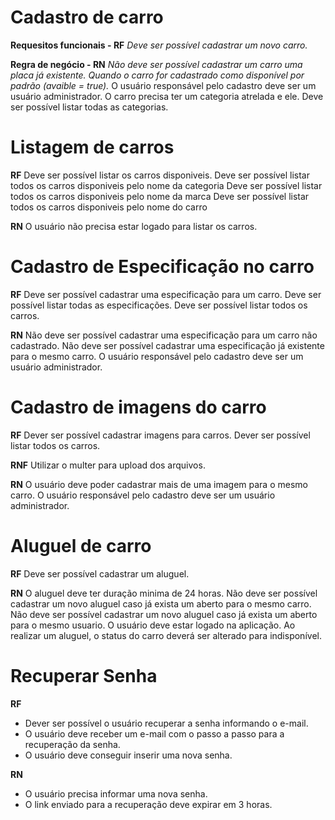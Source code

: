 # Cadastro de carro

**Requesitos funcionais - RF**
*Deve ser possível cadastrar um novo carro.*



**Regra de negócio - RN**
*Não deve ser possível cadastrar um carro uma placa já existente.*
*Quando o carro for cadastrado como disponível por padrão (avaible = true).*
O usuário responsável pelo cadastro deve ser um usuário administrador.
O carro precisa ter um categoria atrelada e ele.
Deve ser possível listar todas as categorias.

# Listagem de carros

**RF**
Deve ser possível listar os carros disponiveis.
Deve ser possível listar todos os carros disponiveis pelo nome da categoria
Deve ser possível listar todos os carros disponiveis pelo nome da marca
Deve ser possível listar todos os carros disponiveis pelo nome do carro

**RN**
O usuário não precisa estar logado para listar os carros.

# Cadastro de Especificação no carro

**RF**
Deve ser possível cadastrar uma especificação para um carro.
Deve ser possível listar todas as especificações.
Deve ser possível listar todos os carros.

**RN**
Não deve ser possível cadastrar uma especificação para um carro não cadastrado.
Não deve ser possível cadastrar uma especificação já existente para o mesmo carro.
O usuário responsável pelo cadastro deve ser um usuário administrador.

# Cadastro de imagens do carro

**RF**
Dever ser possível cadastrar imagens para carros.
Dever ser possível listar todos os carros.

**RNF**
Utilizar o multer para upload dos arquivos.

**RN**
O usuário deve poder cadastrar mais de uma imagem para o mesmo carro.
O usuário responsável pelo cadastro deve ser um usuário administrador.

# Aluguel de carro

**RF**
Deve ser possível cadastrar um aluguel.

**RN**
O aluguel deve ter duração minima de 24 horas.
Não deve ser possível cadastrar um novo aluguel caso já exista um aberto para o mesmo carro.
Não deve ser possível cadastrar um novo aluguel caso já exista um aberto para o mesmo usuario.
O usuário deve estar logado na aplicação.
Ao realizar um aluguel, o status do carro deverá ser alterado para indisponível.

# Recuperar Senha

**RF**
- Dever ser possível o usuário recuperar a senha informando o e-mail.
- O usuário deve receber um e-mail com o passo a passo para a recuperação da senha.
- O usuário deve conseguir inserir uma nova senha.

**RN**
- O usuário precisa informar uma nova senha.
- O link enviado para a recuperação deve expirar em 3 horas.